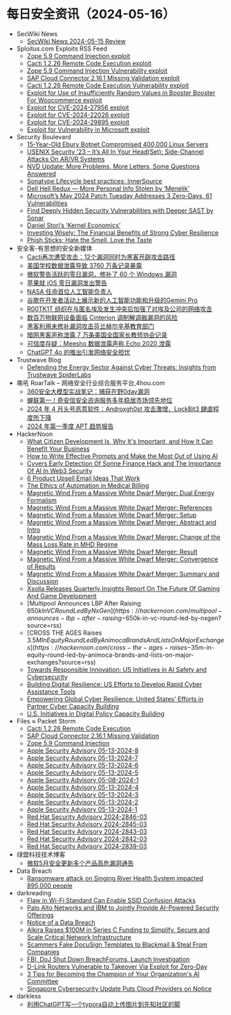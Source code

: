 # 每日安全资讯（2024-05-16）

- SecWiki News
  - [SecWiki News 2024-05-15 Review](http://www.sec-wiki.com/?2024-05-15)
- Sploitus.com Exploits RSS Feed
  - [Zope 5.9 Command Injection exploit](https://sploitus.com/exploit?id=PACKETSTORM:178582&utm_source=rss&utm_medium=rss)
  - [Cacti 1.2.26 Remote Code Execution exploit](https://sploitus.com/exploit?id=PACKETSTORM:178584&utm_source=rss&utm_medium=rss)
  - [Zope 5.9 Command Injection Vulnerability exploit](https://sploitus.com/exploit?id=1337DAY-ID-39614&utm_source=rss&utm_medium=rss)
  - [SAP Cloud Connector 2.16.1 Missing Validation exploit](https://sploitus.com/exploit?id=PACKETSTORM:178583&utm_source=rss&utm_medium=rss)
  - [Cacti 1.2.26 Remote Code Execution Vulnerability exploit](https://sploitus.com/exploit?id=1337DAY-ID-39613&utm_source=rss&utm_medium=rss)
  - [Exploit for Use of Insufficiently Random Values in Booster Booster For Woocommerce exploit](https://sploitus.com/exploit?id=35161DDA-E309-58E1-AD86-ED6412A51641&utm_source=rss&utm_medium=rss)
  - [Exploit for CVE-2024-27956 exploit](https://sploitus.com/exploit?id=1A98573E-55FD-5D65-B25A-3B96AACF1E68&utm_source=rss&utm_medium=rss)
  - [Exploit for CVE-2024-22026 exploit](https://sploitus.com/exploit?id=26032387-D2D5-5A2F-9A69-CE6595A746DE&utm_source=rss&utm_medium=rss)
  - [Exploit for CVE-2024-29895 exploit](https://sploitus.com/exploit?id=70711AEB-1B46-5871-9BA4-3E83F7D1156B&utm_source=rss&utm_medium=rss)
  - [Exploit for Vulnerability in Microsoft exploit](https://sploitus.com/exploit?id=7CAB68F1-AD3C-5909-97A0-745A519D0781&utm_source=rss&utm_medium=rss)
- Security Boulevard
  - [15-Year-Old Ebury Botnet Compromised 400,000 Linux Servers](https://securityboulevard.com/2024/05/15-year-old-ebury-botnet-compromised-400000-linux-servers/)
  - [USENIX Security ’23 – It’s All In Your Head(Set): Side-Channel Attacks On AR/VR Systems](https://securityboulevard.com/2024/05/usenix-security-23-its-all-in-your-headset-side-channel-attacks-on-ar-vr-systems/)
  - [NVD Update: More Problems, More Letters, Some Questions Answered](https://securityboulevard.com/2024/05/nvd-update-more-problems-more-letters-some-questions-answered/)
  - [Sonatype Lifecycle best practices: InnerSource](https://securityboulevard.com/2024/05/sonatype-lifecycle-best-practices-innersource/)
  - [Dell Hell Redux — More Personal Info Stolen by ‘Menelik’](https://securityboulevard.com/2024/05/dell-hell-redux-menelik-richixbw/)
  - [Microsoft’s May 2024 Patch Tuesday Addresses 3 Zero-Days, 61 Vulnerabilities](https://securityboulevard.com/2024/05/microsofts-may-2024-patch-tuesday-addresses-3-zero-days-61-vulnerabilities/)
  - [Find Deeply Hidden Security Vulnerabilities with Deeper SAST by Sonar](https://securityboulevard.com/2024/05/find-deeply-hidden-security-vulnerabilities-with-deeper-sast-by-sonar/)
  - [Daniel Stori’s ‘Kernel Economics’](https://securityboulevard.com/2024/05/daniel-storis-kernel-economics-2/)
  - [Investing Wisely: The Financial Benefits of Strong Cyber Resilience](https://securityboulevard.com/2024/05/investing-wisely-the-financial-benefits-of-strong-cyber-resilience/)
  - [Phish Sticks; Hate the Smell, Love the Taste](https://securityboulevard.com/2024/05/phish-sticks-hate-the-smell-love-the-taste/)
- 安全客-有思想的安全新媒体
  - [Cacti再次遭受攻击：12个漏洞同时为黑客开辟攻击路径](https://www.anquanke.com/post/id/296524)
  - [美国学校数据泄露导致 3760 万条记录暴露](https://www.anquanke.com/post/id/296522)
  - [微软警告活跃的零日漏洞，修补了 60 个 Windows 漏洞](https://www.anquanke.com/post/id/296518)
  - [苹果就 iOS 零日漏洞发出警告](https://www.anquanke.com/post/id/296515)
  - [NASA 任命首位人工智能负责人](https://www.anquanke.com/post/id/296512)
  - [谷歌在开发者活动上展示新的人工智能功能和升级的Gemini Pro](https://www.anquanke.com/post/id/296509)
  - [R00TK1T 组织在与匿名埃及发生冲突后加强了对埃及公司的网络攻击](https://www.anquanke.com/post/id/296507)
  - [数百万物联网设备面临 Cinterion 调制解调器漏洞的风险](https://www.anquanke.com/post/id/296504)
  - [黑客利用未修补漏洞攻击芬兰赫尔辛基教育部门](https://www.anquanke.com/post/id/296501)
  - [暗网黑客声称泄露 7 万条美国全国家长教师协会记录](https://www.anquanke.com/post/id/296498)
  - [可信度存疑：Meesho 数据泄露声称 Echo 2020 泄露](https://www.anquanke.com/post/id/296495)
  - [ChatGPT 4o 的推出引发网络安全担忧](https://www.anquanke.com/post/id/296492)
- Trustwave Blog
  - [Defending the Energy Sector Against Cyber Threats: Insights from Trustwave SpiderLabs](https://www.trustwave.com/en-us/resources/blogs/trustwave-blog/defending-the-energy-sector-against-cyber-threats-insights-from-trustwave-spiderlabs/)
- 嘶吼 RoarTalk – 网络安全行业综合服务平台,4hou.com
  - [360安全大模型实战笔记：捕获在野0day漏洞](https://www.4hou.com/posts/poGV)
  - [蝉联第一！奇安信安全咨询服务多年稳居市场领先地位](https://www.4hou.com/posts/onEX)
  - [2024 年 4 月头号恶意软件：Androxgh0st 攻击激增，LockBit3 肆虐程度所下降](https://www.4hou.com/posts/nmD7)
  - [2024 年第一季度 APT 趋势报告](https://www.4hou.com/posts/1p2m)
- HackerNoon
  - [What Citizen Development Is, Why It's Important, and How It Can Benefit Your Business](https://hackernoon.com/what-citizen-development-is-why-its-important-and-how-it-can-benefit-your-business?source=rss)
  - [How to Write Effective Prompts and Make the Most Out of Using AI](https://hackernoon.com/how-to-write-effective-prompts-and-make-the-most-out-of-using-ai?source=rss)
  - [Cyvers Early Detection Of Sonne Finance Hack and The Importance Of AI In Web3 Security](https://hackernoon.com/cyvers-early-detection-of-sonne-finance-hack-and-the-importance-of-ai-in-web3-security?source=rss)
  - [6 Product Upsell Email Ideas That Work](https://hackernoon.com/6-product-upsell-email-ideas-that-work?source=rss)
  - [The Ethics of Automation in Medical Billing](https://hackernoon.com/the-ethics-of-automation-in-medical-billing?source=rss)
  - [Magnetic Wind From a Massive White Dwarf Merger: Dual Energy Formalism](https://hackernoon.com/magnetic-wind-from-a-massive-white-dwarf-merger-dual-energy-formalism?source=rss)
  - [Magnetic Wind From a Massive White Dwarf Merger: References](https://hackernoon.com/magnetic-wind-from-a-massive-white-dwarf-merger-references?source=rss)
  - [Magnetic Wind From a Massive White Dwarf Merger: Setup](https://hackernoon.com/magnetic-wind-from-a-massive-white-dwarf-merger-setup?source=rss)
  - [Magnetic Wind From a Massive White Dwarf Merger: Abstract and Intro](https://hackernoon.com/magnetic-wind-from-a-massive-white-dwarf-merger-abstract-and-intro?source=rss)
  - [Magnetic Wind From a Massive White Dwarf Merger: Change of the Mass Loss Rate in MHD Regime](https://hackernoon.com/magnetic-wind-from-a-massive-white-dwarf-merger-change-of-the-mass-loss-rate-in-mhd-regime?source=rss)
  - [Magnetic Wind From a Massive White Dwarf Merger: Result](https://hackernoon.com/magnetic-wind-from-a-massive-white-dwarf-merger-result?source=rss)
  - [Magnetic Wind From a Massive White Dwarf Merger: Convergence of Results](https://hackernoon.com/magnetic-wind-from-a-massive-white-dwarf-merger-convergence-of-results?source=rss)
  - [Magnetic Wind From a Massive White Dwarf Merger: Summary and Discussion](https://hackernoon.com/magnetic-wind-from-a-massive-white-dwarf-merger-summary-and-discussion?source=rss)
  - [Xsolla Releases Quarterly Insights Report On The Future Of Gaming And Game Development](https://hackernoon.com/xsolla-releases-quarterly-insights-report-on-the-future-of-gaming-and-game-development?source=rss)
  - [Multipool Announces LBP After Raising $650k In VC Round Led By NxGen](https://hackernoon.com/multipool-announces-lbp-after-raising-$650k-in-vc-round-led-by-nxgen?source=rss)
  - [CROSS THE AGES Raises $3.5M In Equity Round Led By Animoca Brands And Lists On Major Exchanges](https://hackernoon.com/cross-the-ages-raises-$35m-in-equity-round-led-by-animoca-brands-and-lists-on-major-exchanges?source=rss)
  - [Towards Responsible Innovation: US Initiatives in AI Safety and Cybersecurity](https://hackernoon.com/towards-responsible-innovation-us-initiatives-in-ai-safety-and-cybersecurity?source=rss)
  - [Building Digital Resilience: US Efforts to Develop Rapid Cyber Assistance Tools](https://hackernoon.com/part-37-develop-new-tools-to-deliver-digital-and-cyber-assistance-quickly-and-efficiently?source=rss)
  - [Empowering Global Cyber Resilience: United States' Efforts in Partner Cyber Capacity Building](https://hackernoon.com/empowering-global-cyber-resilience-united-states-efforts-in-partner-cyber-capacity-building?source=rss)
  - [U.S. Initiatives in Digital Policy Capacity Building](https://hackernoon.com/us-initiatives-in-digital-policy-capacity-building?source=rss)
- Files ≈ Packet Storm
  - [Cacti 1.2.26 Remote Code Execution](https://packetstormsecurity.com/files/178584/KIS-2024-04.txt)
  - [SAP Cloud Connector 2.16.1 Missing Validation](https://packetstormsecurity.com/files/178583/SA-20240513-0.txt)
  - [Zope 5.9 Command Injection](https://packetstormsecurity.com/files/178582/zope59-exec.txt)
  - [Apple Security Advisory 05-13-2024-8](https://packetstormsecurity.com/files/178581/APPLE-SA-05-13-2024-8.txt)
  - [Apple Security Advisory 05-13-2024-7](https://packetstormsecurity.com/files/178580/APPLE-SA-05-13-2024-7.txt)
  - [Apple Security Advisory 05-13-2024-6](https://packetstormsecurity.com/files/178579/APPLE-SA-05-13-2024-6.txt)
  - [Apple Security Advisory 05-13-2024-5](https://packetstormsecurity.com/files/178578/APPLE-SA-05-13-2024-5.txt)
  - [Apple Security Advisory 05-08-2024-1](https://packetstormsecurity.com/files/178577/APPLE-SA-05-08-2024-1.txt)
  - [Apple Security Advisory 05-13-2024-4](https://packetstormsecurity.com/files/178576/APPLE-SA-05-13-2024-4.txt)
  - [Apple Security Advisory 05-13-2024-3](https://packetstormsecurity.com/files/178575/APPLE-SA-05-13-2024-3.txt)
  - [Apple Security Advisory 05-13-2024-2](https://packetstormsecurity.com/files/178574/APPLE-SA-05-13-2024-2.txt)
  - [Apple Security Advisory 05-13-2024-1](https://packetstormsecurity.com/files/178573/APPLE-SA-05-13-2024-1.txt)
  - [Red Hat Security Advisory 2024-2846-03](https://packetstormsecurity.com/files/178572/RHSA-2024-2846-03.txt)
  - [Red Hat Security Advisory 2024-2845-03](https://packetstormsecurity.com/files/178571/RHSA-2024-2845-03.txt)
  - [Red Hat Security Advisory 2024-2843-03](https://packetstormsecurity.com/files/178570/RHSA-2024-2843-03.txt)
  - [Red Hat Security Advisory 2024-2842-03](https://packetstormsecurity.com/files/178569/RHSA-2024-2842-03.txt)
  - [Red Hat Security Advisory 2024-2839-03](https://packetstormsecurity.com/files/178568/RHSA-2024-2839-03.txt)
- 绿盟科技技术博客
  - [微软5月安全更新多个产品高危漏洞通告](https://blog.nsfocus.net/microsoftmay/)
- Data Breach
  - [Ransomware attack on Singing River Health System impacted 895,000 people](https://securityaffairs.com/163183/data-breach/singing-river-health-system-data-breach.html)
- darkreading
  - [Flaw in Wi-Fi Standard Can Enable SSID Confusion Attacks](https://www.darkreading.com/endpoint-security/flaw-in-wi-fi-standard-can-enable-ssid-confusion-attacks)
  - [Palo Alto Networks and IBM to Jointly Provide AI-Powered Security Offerings](https://www.darkreading.com/cybersecurity-operations/palo-alto-networks-and-ibm-to-jointly-provide-ai-powered-security-offerings)
  - [Notice of a Data Breach](https://www.darkreading.com/cyberattacks-data-breaches/notice-of-a-data-breach)
  - [Alkira Raises $100M in Series C Funding to Simplify, Secure and Scale Critical Network Infrastructure](https://www.darkreading.com/cybersecurity-operations/alkira-raises-100m-in-series-c-funding-to-simplify-secure-and-scale-critical-network-infrastructure)
  - [Scammers Fake DocuSign Templates to Blackmail &amp; Steal From Companies](https://www.darkreading.com/threat-intelligence/scammers-fake-docusign-templates-blackmail-steal-companies)
  - [FBI, DoJ Shut Down BreachForums, Launch Investigation](https://www.darkreading.com/threat-intelligence/fbi-doj-shut-down-breachforums-launch-investigation)
  - [D-Link Routers Vulnerable to Takeover Via Exploit for Zero-Day](https://www.darkreading.com/vulnerabilities-threats/d-link-routers-vulnerable-to-takeover-via-exploit-for-zero-day)
  - [3 Tips for Becoming the Champion of Your Organization's AI Committee](https://www.darkreading.com/cybersecurity-operations/3-tips-for-becoming-champion-of-your-organization-ai-committee)
  - [Singapore Cybersecurity Update Puts Cloud Providers on Notice](https://www.darkreading.com/cyber-risk/singapore-cybersecurity-update-puts-cloud-providers-on-notice)
- darkless
  - [利用ChatGPT写一个typora自动上传图片到先知社区的脚](https://darkless.cn/2024/05/15/chatgpt-typora-uploadimage/)
